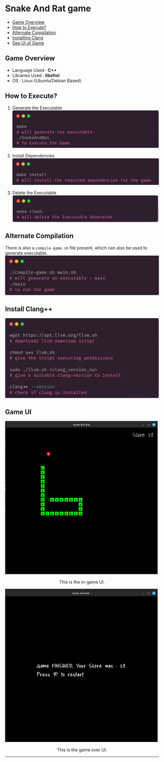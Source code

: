 # Snake And Rat game

-   [Game Overview](#Game-Overview)
-   [How to Execute?](#How-to-Execute)
-   [Alternate Compilation](#Alternate-Compilation)
-   [Installing Clang](#install-clang)
-   [See UI of Game](#game-ui)

## Game Overview

-   Language Used : **C++**
-   Libraries Used : **libsfml**
-   OS : Linux (Ubuntu/Debian Based)

## How to Execute?

1. Generate the Executable
   ![Make Command](./assets/images/README-assets/make-command.png)

2. Install Dependencies
   ![Make Install Command](./assets/images/README-assets/make-install-command.png)

3. Delete the Executable
   ![Make clean Command](./assets/images/README-assets/make-clean-command.png)

## Alternate Compilation

There is also a `compile-game.sh` file present, which can also be used to generate executable.
![compilation Script](./assets/images/README-assets/compile-using-clang.png)

## Install Clang++

![install clang Command](./assets/images/README-assets/install-clang.png)

## Game UI

<!-- ![InGame UI](./assets/images/README-assets/game_image.png) -->
<img src="./assets/images/README-assets/game_image.png" alt="InGameUI" width="500" height="500" />

<p align="center">This is the in-game UI.</p>

<!-- ![GameOver UI](./assets/images/README-assets/game-over.png) -->

<img src="./assets/images/README-assets/game-over.png" alt="GameOverUI" width="500" height="500" />

<p align="center">This is the game over UI.</p>

<hr>
